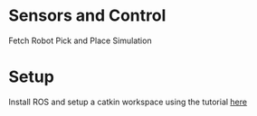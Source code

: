 # Sensors and Control
 Fetch Robot Pick and Place Simulation
 
 # Setup
 Install ROS and setup a catkin workspace using the tutorial [here](http://wiki.ros.org/catkin/Tutorials/create_a_workspace)
